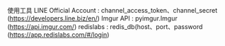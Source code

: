 使用工具
LINE Official Account : channel_access_token、channel_secret (https://developers.line.biz/en/)
Imgur API : pyimgur.Imgur (https://api.imgur.com/)
redislabs : redis_db(host、port、password (https://app.redislabs.com/#/login)
